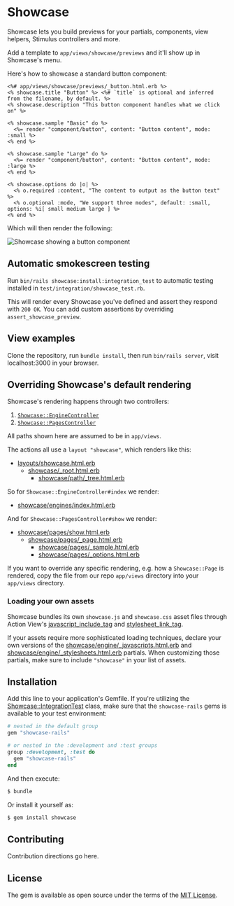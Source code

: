 # Showcase

Showcase lets you build previews for your partials, components, view helpers, Stimulus controllers and more.

Add a template to `app/views/showcase/previews` and it'll show up in Showcase's menu.

Here's how to showcase a standard button component:

```erb
<%# app/views/showcase/previews/_button.html.erb %>
<% showcase.title "Button" %> <%# `title` is optional and inferred from the filename, by default. %>
<% showcase.description "This button component handles what we click on" %>

<% showcase.sample "Basic" do %>
  <%= render "component/button", content: "Button content", mode: :small %>
<% end %>

<% showcase.sample "Large" do %>
  <%= render "component/button", content: "Button content", mode: :large %>
<% end %>

<% showcase.options do |o| %>
  <% o.required :content, "The content to output as the button text" %>
  <% o.optional :mode, "We support three modes", default: :small, options: %i[ small medium large ] %>
<% end %>
```

Which will then render the following:

![](/readme/example.png?raw=true "Showcase showing a button component")

## Automatic smokescreen testing

Run `bin/rails showcase:install:integration_test` to automatic testing installed in `test/integration/showcase_test.rb`.

This will render every Showcase you've defined and assert they respond with `200 OK`. You can add custom assertions by overriding `assert_showcase_preview`.

## View examples

Clone the repository, run `bundle install`, then run `bin/rails server`, visit localhost:3000 in your browser.

## Overriding Showcase's default rendering

Showcase's rendering happens through two controllers:

1. [`Showcase::EngineController`](app/controllers/showcase/engine_controller.rb)
1. [`Showcase::PagesController`](app/controllers/showcase/pages_controller.rb)

All paths shown here are assumed to be in `app/views`.

The actions all use a `layout "showcase"`, which renders like this:

- [layouts/showcase.html.erb](app/views/layouts/showcase.html.erb)
  - [showcase/_root.html.erb](app/views/showcase/_root.html.erb)
    - [showcase/path/_tree.html.erb](app/views/showcase/path/_tree.html.erb)

So for `Showcase::EngineController#index` we render:

- [showcase/engines/index.html.erb](app/views/showcase/engines/index.html.erb)

And for `Showcase::PagesController#show` we render:

- [showcase/pages/show.html.erb](app/views/showcase/pages/show.html.erb)
  - [showcase/pages/_page.html.erb](app/views/showcase/pages/_page.html.erb)
    - [showcase/pages/_sample.html.erb](app/views/showcase/pages/_sample.html.erb)
    - [showcase/pages/_options.html.erb](app/views/showcase/pages/_options.html.erb)

If you want to override any specific rendering, e.g. how a `Showcase::Page` is rendered,
copy the file from our repo `app/views` directory into your `app/views` directory.

### Loading your own assets

Showcase bundles its own `showcase.js` and `showcase.css` asset files through
Action View's [javascript_include_tag][] and [stylesheet_link_tag][].

If your assets require more sophisticated loading techniques, declare your own
versions of the [showcase/engine/_javascripts.html.erb][] and
[showcase/engine/_stylesheets.html.erb][] partials. When customizing those
partials, make sure to include `"showcase"` in your list of assets.


[javascript_include_tag]: https://edgeapi.rubyonrails.org/classes/ActionView/Helpers/AssetTagHelper.html#method-i-javascript_include_tag
[stylesheet_link_tag]: https://edgeapi.rubyonrails.org/classes/ActionView/Helpers/AssetTagHelper.html#method-i-stylesheet_link_tag
[showcase/engine/_javascripts.html.erb]: ./showcase/engine/_javascripts.html.erb
[showcase/engine/_stylesheets.html.erb]: ./showcase/engine/_stylesheets.html.erb

## Installation

Add this line to your application's Gemfile. If you're utilizing the
[Showcase::IntegrationTest](lib/showcase/integration_test.rb) class, make sure
that the `showcase-rails` gems is available to your test environment:


```ruby
# nested in the default group
gem "showcase-rails"

# or nested in the :development and :test groups
group :development, :test do
  gem "showcase-rails"
end
```

And then execute:
```bash
$ bundle
```

Or install it yourself as:
```bash
$ gem install showcase
```

## Contributing
Contribution directions go here.

## License
The gem is available as open source under the terms of the [MIT License](https://opensource.org/licenses/MIT).
